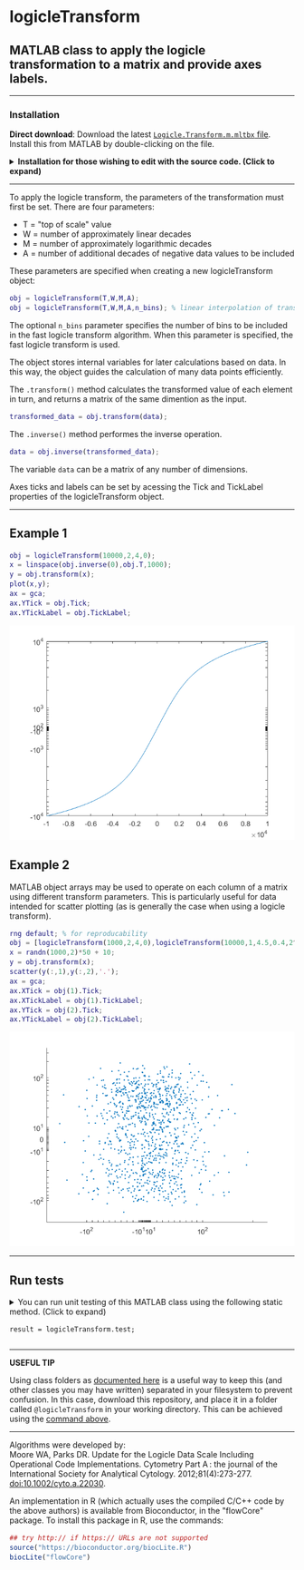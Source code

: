 # logicleTransform

## MATLAB class to apply the logicle transformation to a matrix and provide axes labels.

----------------------------------------------------------------------------------------------------------------------------

### Installation

**Direct download**:
Download the latest [`Logicle.Transform.m.mltbx` file](https://github.com/harleyday/logicleTransform.m/releases/download/v1.1/logicleTransform.m.mltbx). Install this from MATLAB by double-clicking on the file.

<details id="source-installation">
  <summary>
    <strong>Installation for those wishing to edit with the source code. (Click to expand)</strong>
  </summary>
  These instructions will place the source code in your working directory so that you can edit it as you wish.  
  <strong>For linux users</strong>
  <br>
  Go to your working directory for your MATLAB project, and extract the `@logicleTransform` directory from the latest release archive. This can be done using a curl one-liner:
  <br>
  <pre><code>cd path/to/working/directory
curl -L https://github.com/harleyday/logicleTransform.m/archive/v1.1.tar.gz | tar -xzf - --strip-components=1 logicleTransform-for-MATLAB-1.1/@logicleTransform/</code></pre>

  <strong>For windows users</strong>
  <br>
  Download and extract the <a href="https://github.com/harleyday/logicleTransform.m/archive/v1.1.zip">zip archive</a>. The folder `@logicleTransform` should be placed into your working directory.
</details>

----------------------------------------------------------------------------------------------------------------------------

To apply the logicle transform, the parameters of the transformation must first be set. There are four parameters:

* T = "top of scale" value
* W = number of approximately linear decades
* M = number of approximately logarithmic decades
* A = number of additional decades of negative data values to be included

These parameters are specified when creating a new logicleTransform object:
```MATLAB
obj = logicleTransform(T,W,M,A);
obj = logicleTransform(T,W,M,A,n_bins); % linear interpolation of transform with n_bins evaluated points
```
The optional `n_bins` parameter specifies the number of bins to be included in the fast logicle transform algorithm. When this parameter is specified, the fast logicle transform is used.

The object stores internal variables for later calculations based on data. In this way, the object guides the calculation of many data points efficiently.

The ``.transform()`` method calculates the transformed value of each element in turn, and returns a matrix of the same dimention as the input.
```MATLAB
transformed_data = obj.transform(data);
```

The ``.inverse()`` method performes the inverse operation.
```MATLAB
data = obj.inverse(transformed_data);
```

The variable `data` can be a matrix of any number of dimensions.

Axes ticks and labels can be set by acessing the Tick and TickLabel properties of the logicleTransform object.

---
## Example 1
```MATLAB
obj = logicleTransform(10000,2,4,0);
x = linspace(obj.inverse(0),obj.T,1000);
y = obj.transform(x);
plot(x,y);
ax = gca;
ax.YTick = obj.Tick;
ax.YTickLabel = obj.TickLabel;
```
![alt text](./Example_1_img.png?raw=true "transformation curve")

## Example 2
MATLAB object arrays may be used to operate on each column of a matrix using different transform parameters. This is particularly useful for data intended for scatter plotting (as is generally the case when using a logicle transform).
```MATLAB
rng default; % for reproducability
obj = [logicleTransform(1000,2,4,0),logicleTransform(10000,1,4.5,0.4,2^6)];
x = randn(1000,2)*50 + 10;
y = obj.transform(x);
scatter(y(:,1),y(:,2),'.');
ax = gca;
ax.XTick = obj(1).Tick;
ax.XTickLabel = obj(1).TickLabel;
ax.YTick = obj(2).Tick;
ax.YTickLabel = obj(2).TickLabel;
```
![alt text](./Example_2_img.png?raw=true "scattered transformed data")

---
## Run tests
<details id="results">
  <summary>
    You can run unit testing of this MATLAB class using the following static method. (Click to expand)
    <pre><code>result = logicleTransform.test;</code></pre>
  </summary>
  
  If the toolbox is working, this will yield the following:
  <pre><code>Checking logicleTransform.m toolbox performance using the packaged test suite.
  Running logicleTransformTest
  ......
  Done logicleTransformTest
  __________

    6×6 table

                                                         Name                                                        Passed    Failed    Incomplete    Duration       Details   
      ___________________________________________________________________________________________________________    ______    ______    __________    _________    ____________

      'logicleTransformTest[inputs=transform_parameters,torance=high]/testClass(type=logicleTransform)'              true      false       false        0.015385    [1×1 struct]
      'logicleTransformTest[inputs=transform_parameters,torance=high]/testSize'                                      true      false       false       0.0015229    [1×1 struct]
      'logicleTransformTest[inputs=transform_parameters,torance=high]/testTransformation'                            true      false       false         0.04154    [1×1 struct]
      'logicleTransformTest[inputs=transform_parameters_and_n_bins,torance=low]/testClass(type=logicleTransform)'    true      false       false       0.0061918    [1×1 struct]
      'logicleTransformTest[inputs=transform_parameters_and_n_bins,torance=low]/testSize'                            true      false       false       0.0012439    [1×1 struct]
      'logicleTransformTest[inputs=transform_parameters_and_n_bins,torance=low]/testTransformation'                  true      false       false        0.028712    [1×1 struct]

  Tests passed with no errors. Enjoy!
  User manual can be found at the <a href="https://harleyday.github.io/logicleTransform.m/">GitHub Pages site</a>.</code></pre>
  
  If there is a bug somewhere, this test suite might detect it and return something like:
  <pre><code>Checking logicleTransform.m toolbox performance using the packaged test suite.
  Running logicleTransformTest

  ================================================================================
  SOME ERROR DETAILS
  <span>================================================================================</span><!--the spans prevent the === being interpreted as underligning a title-->

  Done logicleTransformTest
  <span>__________</span>

  Failure Summary:

       Name                                                                                                       Failed  Incomplete  Reason(s)
      ==========================================================================================================================================
       logicleTransformTest[inputs=transform_parameters,torance=high]/testClass(type=logicleTransform)              X         X       Errored.
      ------------------------------------------------------------------------------------------------------------------------------------------
       logicleTransformTest[inputs=transform_parameters,torance=high]/testSize                                      X         X       Errored.
      ------------------------------------------------------------------------------------------------------------------------------------------
       logicleTransformTest[inputs=transform_parameters,torance=high]/testTransformation                            X         X       Errored.
      ------------------------------------------------------------------------------------------------------------------------------------------
       logicleTransformTest[inputs=transform_parameters_and_n_bins,torance=low]/testClass(type=logicleTransform)    X         X       Errored.
      ------------------------------------------------------------------------------------------------------------------------------------------
       logicleTransformTest[inputs=transform_parameters_and_n_bins,torance=low]/testSize                            X         X       Errored.
      ------------------------------------------------------------------------------------------------------------------------------------------
       logicleTransformTest[inputs=transform_parameters_and_n_bins,torance=low]/testTransformation                  X         X       Errored.

    6×6 table

                                                         Name                                                        Passed    Failed    Incomplete     Duration       Details   
      ___________________________________________________________________________________________________________    ______    ______    __________    __________    ____________

      'logicleTransformTest[inputs=transform_parameters,torance=high]/testClass(type=logicleTransform)'              false     true        true         0.0016833    [1×1 struct]
      'logicleTransformTest[inputs=transform_parameters,torance=high]/testSize'                                      false     true        true                 0    [1×1 struct]
      'logicleTransformTest[inputs=transform_parameters,torance=high]/testTransformation'                            false     true        true                 0    [1×1 struct]
      'logicleTransformTest[inputs=transform_parameters_and_n_bins,torance=low]/testClass(type=logicleTransform)'    false     true        true        0.00072476    [1×1 struct]
      'logicleTransformTest[inputs=transform_parameters_and_n_bins,torance=low]/testSize'                            false     true        true                 0    [1×1 struct]
      'logicleTransformTest[inputs=transform_parameters_and_n_bins,torance=low]/testTransformation'                  false     true        true                 0    [1×1 struct]

  Logicle Transform toolbox contains errors. Please register this issue at the <a href="https://github.com/harleyday/logicleTransform.m/issues/new/choose">GitHub repository issues page</a>.
  Thank you for your time, and sorry for the inconvenience.</code></pre>
</details>

---
**USEFUL TIP**

Using class folders as [documented here](https://uk.mathworks.com/help/matlab/matlab_oop/organizing-classes-in-folders.html) is a useful way to keep this (and other classes you may have written) separated in your filesystem to prevent confusion. In this case, download this repository, and place it in a folder called ``@logicleTransform`` in your working directory. This can be achieved using the [command above](#source-installation).

---
Algorithms were developed by:  
Moore WA, Parks DR. Update for the Logicle Data Scale Including Operational Code Implementations. Cytometry Part A : the journal of the International Society for Analytical Cytology. 2012;81(4):273-277. [doi:10.1002/cyto.a.22030](http://onlinelibrary.wiley.com/doi/10.1002/cyto.a.22030/abstract).

An implementation in R (which actually uses the compiled C/C++ code by the above authors) is available from Bioconductor, in the "flowCore" package. To install this package in R, use the commands:
```R
## try http:// if https:// URLs are not supported
source("https://bioconductor.org/biocLite.R")
biocLite("flowCore")
```
